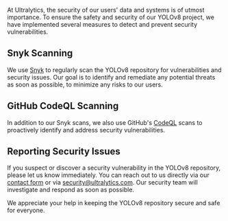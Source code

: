 At Ultralytics, the security of our users' data and systems is of utmost importance. To ensure the safety and security of our YOLOv8 project, we have implemented several measures to detect and prevent security vulnerabilities.

## Snyk Scanning

We use [Snyk](https://snyk.io/advisor/python/ultralytics) to regularly scan the YOLOv8 repository for vulnerabilities and security issues. Our goal is to identify and remediate any potential threats as soon as possible, to minimize any risks to our users.

## GitHub CodeQL Scanning

In addition to our Snyk scans, we also use GitHub's [CodeQL](https://docs.github.com/en/code-security/code-scanning/automatically-scanning-your-code-for-vulnerabilities-and-errors/about-code-scanning-with-codeql) scans to proactively identify and address security vulnerabilities.

## Reporting Security Issues

If you suspect or discover a security vulnerability in the YOLOv8 repository, please let us know immediately. You can reach out to us directly via our [contact form](https://ultralytics.com/contact) or via [security@ultralytics.com](mailto:security@ultralytics.com). Our security team will investigate and respond as soon as possible.

We appreciate your help in keeping the YOLOv8 repository secure and safe for everyone.
